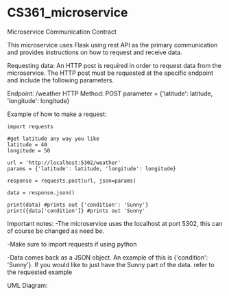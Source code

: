 # CS361_microservice

Microservice Communication Contract

This microservice uses Flask using rest API as the primary communication and provides instructions on how to request and receive data.

Requesting data:
An HTTP post is required in order to request data from the microservice. The HTTP post must be requested at the specific endpoint and include the following parameters.

Endpoint: /weather
HTTP Method: POST
parameter = {'latitude': latitude, 'longitude': longitude}

Example of how to make a request:

```
import requests

#get latitude any way you like
latitude = 40
longitude = 50

url = 'http://localhost:5302/weather'
params = {'latitude': latitude, 'longitude': longitude}

response = requests.post(url, json=params)

data = response.json()

print(data) #prints out {'condition': 'Sunny'}
print({data['condition']} #prints out 'Sunny'
```

Important notes: 
-The microservice uses the localhost at port 5302, this can of course be changed as need be.

-Make sure to import requests if using python

-Data comes back as a JSON object. An example of this is {'condition': 'Sunny'}. If you would like to just have the Sunny part of the data. refer to the requested example

UML Diagram:
